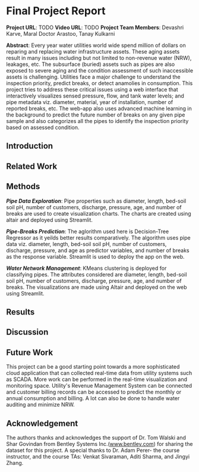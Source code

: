 # Final Project Report

**Project URL**: TODO
**Video URL**: TODO
**Project Team Members**: Devashri Karve, Maral Doctor Arastoo, Tanay Kulkarni

**Abstract**: 
Every year water utilities world wide spend million of dollars on reparing and replacing water infrastructure assets. These aging assets result in many issues including but not limited to non-revenue water (NRW), leakages, etc. The subsurface (buried) assets such as pipes are also exposed to severe aging and the condition assessment of such inaccessible assets is challenging. Utilities face a major challenge to understand the inspection priority, predict breaks, or detect anamolies in consumption. This project tries to address these critical issues using a web interface that interactively visualizes sensed pressure, flow, and tank water levels; and pipe metadata viz. diameter, material, year of installation, number of reported breaks, etc. The web-app also uses advanced machine learning in the background to predict the future number of breaks on any given pipe sample and also categorizes all the pipes to identify the inspection priority based on assessed condition.

## Introduction

## Related Work

## Methods

***Pipe Data Exploration***:
Pipe properties such as diameter, length, bed-soil soil pH, number of customers, discharge, pressure, age, and number of breaks are used to create visualization charts. The charts are created using altair and deployed using Streamlit.

***Pipe-Breaks Prediction***:
The aglorithm used here is Decision-Tree Regressor as it yeilds better results comparatively. The algorithm uses pipe data viz. diameter, length, bed-soil soil pH, number of customers, discharge, pressure, and age as predictor variables, and number of breaks as the response variable. Streamlit is used to deploy the app on the web.

***Water Network Management***:
KMeans clustering is deployed for classifying pipes. The attributes considered are diameter, length, bed-soil soil pH, number of customers, discharge, pressure, age, and number of breaks. The visualizations are made using Altair and deployed on the web using Streamlit.

## Results

## Discussion

## Future Work
This project can be a good starting point towards a more sophisticated cloud application that can collected real-time data from utility systems such as SCADA. More work can be performed in the real-time visualization and monitoring space. Utility's Revenue Management System can be connected and customer billing records can be accessed to predict the monthly or annual consumption and billing. A lot can also be done to handle water auditing and minimize NRW.

## Acknowledgement
The authors thanks and acknowledges the support of Dr. Tom Walski and Shar Govindan from Bentley Systems Inc.(www.bentley.com) for sharing the dataset for this project. A special thanks to Dr. Adam Perer- the course instructor, and the course TAs: Venkat Sivaraman, Aditi Sharma, and Jingyi Zhang.

